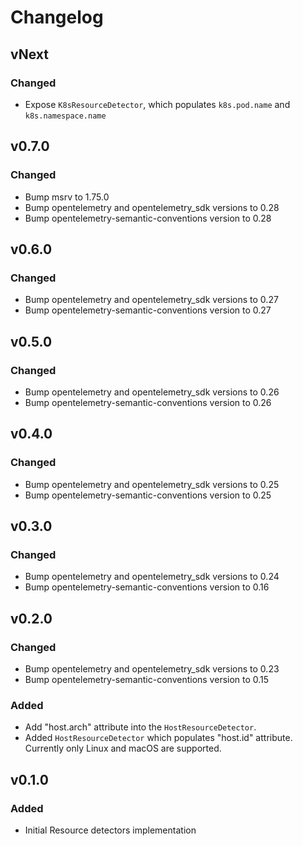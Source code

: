 # Changelog

## vNext

### Changed

- Expose `K8sResourceDetector`, which populates `k8s.pod.name` and `k8s.namespace.name`

## v0.7.0

### Changed

- Bump msrv to 1.75.0
- Bump opentelemetry and opentelemetry_sdk versions to 0.28
- Bump opentelemetry-semantic-conventions version to 0.28

## v0.6.0

### Changed

- Bump opentelemetry and opentelemetry_sdk versions to 0.27
- Bump opentelemetry-semantic-conventions version to 0.27

## v0.5.0

### Changed

- Bump opentelemetry and opentelemetry_sdk versions to 0.26
- Bump opentelemetry-semantic-conventions version to 0.26

## v0.4.0

### Changed

- Bump opentelemetry and opentelemetry_sdk versions to 0.25
- Bump opentelemetry-semantic-conventions version to 0.25

## v0.3.0

### Changed

- Bump opentelemetry and opentelemetry_sdk versions to 0.24
- Bump opentelemetry-semantic-conventions version to 0.16

## v0.2.0

### Changed

- Bump opentelemetry and opentelemetry_sdk versions to 0.23
- Bump opentelemetry-semantic-conventions version to 0.15

### Added

- Add "host.arch" attribute into the `HostResourceDetector`.
- Added `HostResourceDetector` which populates "host.id" attribute. Currently only Linux and macOS are supported.

## v0.1.0

### Added

- Initial Resource detectors implementation
